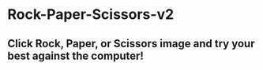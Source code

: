 # Rock-Paper-Scissors-v2

## Click Rock, Paper, or Scissors image and try your best against the computer!